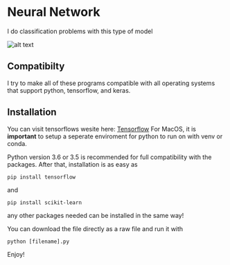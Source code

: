 # Neural Network
I do classification problems with this type of model

![alt text](https://cdn.redshift.autodesk.com/2016/05/Machine-Learning-hero.jpg "A Machine Learning")

## Compatibilty
I try to make all of these programs compatible with all operating systems that support python, tensorflow, and keras.

## Installation
You can visit tensorflows wesite here: <a href="https://www.tensorflow.org/install/pip">Tensorflow</a>
For MacOS, it is **important** to setup a seperate enviroment for python to run on with venv or conda. 

Python version 3.6 or 3.5 is recommended for full compatibility with the packages. 
After that, installation is as easy as 

```
pip install tensorflow
```

and

```
pip install scikit-learn
```

any other packages needed can be installed in the same way! 

You can download the file directly as a raw file and run it with
```
python [filename].py
```

Enjoy!
